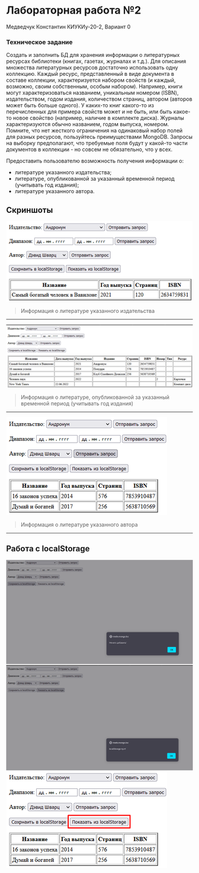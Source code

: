 # Лабораторная работа №2
Медведчук Константин КИУКИу-20-2, Вариант 0

### Техническое задание
Создать и заполнить БД для хранения информации о литературных ресурсах библиотеки (книгах, газетах, журналах и т.д.). Для описания множества литературных ресурсов достаточно использовать одну коллекцию. Каждый ресурс, представленный в виде документа в составе коллекции, характеризуется набором свойств (и каждый, возможно, своим собственным, особым набором). Например, книги могут характеризоваться названием, уникальным номером (ISBN), издательством, годом издания, количеством страниц, автором (авторов может быть больше одного). У каких-то книг какого-то из перечисленных для примера свойств может и не быть, или быть какое-то новое свойство (например, наличие в комплекте диска). Журналы характеризуются обычно названием, годом выпуска, номером. Помните, что нет жесткого ограничения на одинаковый набор полей для разных ресурсов, пользуйтесь преимуществами MongoDB. Запросы на выборку предполагают, что требуемые поля будут у какой-то части документов в коллекции - но совсем не обязательно, что у всех.

Предоставить пользователю возможность получения информации о:

- литературе указанного издательства; 
- литературе, опубликованной за указанный временной период (учитывать год издания); 
- литературе указанного автора.

## Скриншоты
![img.png](img.png)
> Информация о литературе указанного издательства

---
![img_1.png](img_1.png)
> Информация о литературе, опубликованной за указанный временной период (учитывать год издания)

---
![img_2.png](img_2.png)
> Информация о литературе указанного автора

---
## Работа с localStorage
![img_3.png](img_3.png)
![img_4.png](img_4.png)
![img_5.png](img_5.png)